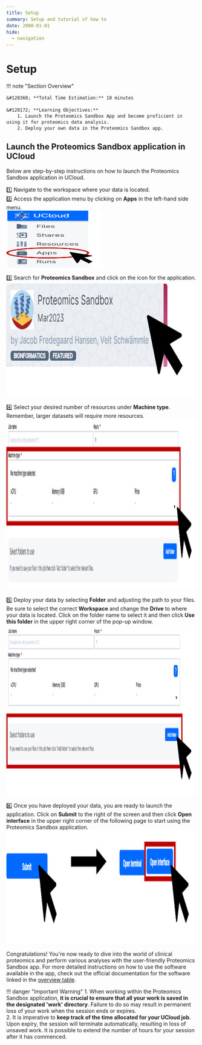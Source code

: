 ```yaml
---
title: Setup
summary: Setup and tutorial of how to 
date: 2000-01-01
hide:
  - navigation
---
```


<!--
# Put above to hide navigation (left), toc (right) or footer (bottom)

hide:
  - navigation 
  - toc
  - footer 

# You should hide the navigation if there are no subsections
# You should hide the Table of Contents if there are no important titles
-->

# Setup

!!! note "Section Overview"

    &#128368; **Total Time Estimation:** 10 minutes

    &#128172; **Learning Objectives:**    
        1. Launch the Proteomics Sandbox App and become proficient in using it for proteomics data analysis.  
        2. Deploy your own data in the Proteomics Sandbox app.   

## Launch the Proteomics Sandbox application in UCloud  

Below are step-by-step instructions on how to launch the Proteomics Sandbox application in UCloud.  

:one: Navigate to the workspace where your data is located.  
:two: Access the application menu by clicking on **Apps** in the left-hand side menu.  
<img src="images/UCloud/UCloud_apps.png" alt="Alt Text" width="250" height="150">

:three: Search for **Proteomics Sandbox** and click on the icon for the application.  
<img src="images/UCloud/Proteomics_Sandbox_app.png" alt="Alt Text" width="500" height="300">

:four: Select your desired number of resources under **Machine type**. Remember, larger datasets will require more resources.  
<img src="images/UCloud/Machine_type.png" alt="Alt Text" width="750" height="450">

:five: Deploy your data by selecting **Folder** and adjusting the path to your files. Be sure to select the correct **Workspace** and change the **Drive** to where your data is located. Click on the folder name to select it and then click **Use this folder** in the upper right corner of the pop-up window.  
<img src="images/UCloud/Add_folder.png" alt="Alt Text" width="750" height="450">

:six: Once you have deployed your data, you are ready to launch the application. Click on **Submit** to the right of the screen and then click **Open interface** in the upper right corner of the following page to start using the Proteomics Sandbox application.  
<img src="images/UCloud/Submit_open_interface.png" alt="Alt Text" width="500" height="300">


Congratulations! You're now ready to dive into the world of clinical proteomics and perform various analyses with the user-friendly Proteomics Sandbox app. For more detailed instructions on how to use the software available in the app, check out the official documentation for the software linked in the [overview table](/proteomics-sandbox/gettingstarted.html#software). 


!!! danger "Important Warning"
    1. When working within the Proteomics Sandbox application, **it is crucial to ensure that all your work is saved in the designated 'work' directory**. Failure to do so may result in permanent loss of your work when the session ends or expires.  
    2. It is imperative to **keep track of the time allocated for your UCloud job**. Upon expiry, the session will terminate automatically, resulting in loss of unsaved work. It is possible to extend the number of hours for your session after it has commenced.
